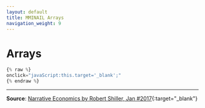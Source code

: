 ```yaml
---
layout: default
title: MMINAIL Arrays
navigation_weight: 9
---
```

# Arrays

```javascript
{% raw %}
onclick="javaScript:this.target='_blank';"
{% endraw %}
```

***

**Source**: [Narrative Economics by Robert Shiller, Jan #2017](http://cowles.yale.edu/sites/default/files/files/pub/d20/d2069.pdf){:target="_blank"}
